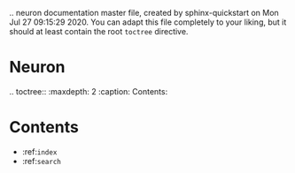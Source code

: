.. neuron documentation master file, created by
   sphinx-quickstart on Mon Jul 27 09:15:29 2020.
   You can adapt this file completely to your liking, but it should at least
   contain the root `toctree` directive.

Neuron
==================================

.. toctree::
   :maxdepth: 2
   :caption: Contents:



Contents
==================

* :ref:`index`
* :ref:`search`
